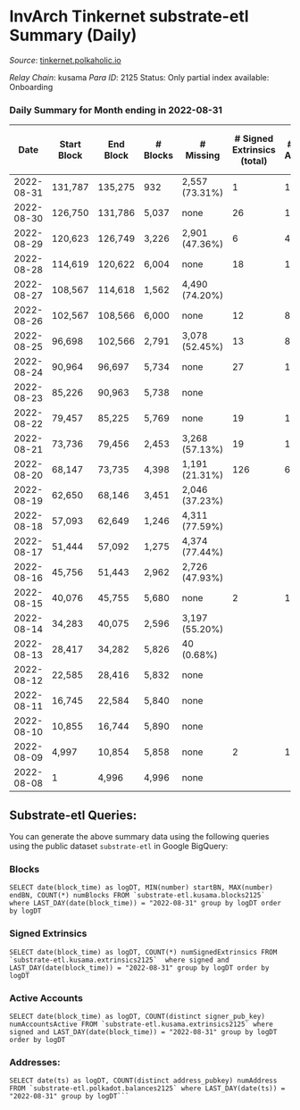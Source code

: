 # InvArch Tinkernet substrate-etl Summary (Daily)

_Source_: [tinkernet.polkaholic.io](https://tinkernet.polkaholic.io)

*Relay Chain*: kusama
*Para ID*: 2125
Status: Only partial index available: Onboarding


### Daily Summary for Month ending in 2022-08-31


| Date | Start Block | End Block | # Blocks | # Missing | # Signed Extrinsics (total) | # Active Accounts | # Addresses with Balances | # Events | # Transfers | # XCM Transfers In | # XCM Transfers Out |
| ---- | ----------- | --------- | -------- | --------- | --------------------------- | ----------------- | ------------------------- | -------- | ----------- | ------------------ | ------------------- |
| 2022-08-31 | 131,787 | 135,275 | 932 | 2,557 (73.31%) | 1 | 1 | 1,189 | 1,932 | 62  |   |   |
| 2022-08-30 | 126,750 | 131,786 | 5,037 | none  | 26 | 10 |  | 10,823 | 587  |   |   |
| 2022-08-29 | 120,623 | 126,749 | 3,226 | 2,901 (47.36%) | 6 | 4 |  | 6,624 | 132  |   |   |
| 2022-08-28 | 114,619 | 120,622 | 6,004 | none  | 18 | 11 |  | 12,520 | 397  |   |   |
| 2022-08-27 | 108,567 | 114,618 | 1,562 | 4,490 (74.20%) |  |  |  | 3,125 |   |   |   |
| 2022-08-26 | 102,567 | 108,566 | 6,000 | none  | 12 | 8 |  | 12,349 | 270  |   |   |
| 2022-08-25 | 96,698 | 102,566 | 2,791 | 3,078 (52.45%) | 13 | 8 |  | 5,933 | 271  |   |   |
| 2022-08-24 | 90,964 | 96,697 | 5,734 | none  | 27 | 11 |  | 12,012 | 376  |   |   |
| 2022-08-23 | 85,226 | 90,963 | 5,738 | none  |  |  |  | 11,482 |   |   |   |
| 2022-08-22 | 79,457 | 85,225 | 5,769 | none  | 19 | 11 |  | 12,104 | 449  |   |   |
| 2022-08-21 | 73,736 | 79,456 | 2,453 | 3,268 (57.13%) | 19 | 12 |  | 5,374 | 353  |   |   |
| 2022-08-20 | 68,147 | 73,735 | 4,398 | 1,191 (21.31%) | 126 | 60 |  | 11,744 | 2,011  |   |   |
| 2022-08-19 | 62,650 | 68,146 | 3,451 | 2,046 (37.23%) |  |  |  | 6,907 |   |   |   |
| 2022-08-18 | 57,093 | 62,649 | 1,246 | 4,311 (77.59%) |  |  |  | 2,496 |   |   |   |
| 2022-08-17 | 51,444 | 57,092 | 1,275 | 4,374 (77.44%) |  |  |  | 2,551 |   |   |   |
| 2022-08-16 | 45,756 | 51,443 | 2,962 | 2,726 (47.93%) |  |  |  | 5,926 |   |   |   |
| 2022-08-15 | 40,076 | 45,755 | 5,680 | none  | 2 | 1 |  | 11,379 |   |   |   |
| 2022-08-14 | 34,283 | 40,075 | 2,596 | 3,197 (55.20%) |  |  |  | 5,196 |   |   |   |
| 2022-08-13 | 28,417 | 34,282 | 5,826 | 40 (0.68%) |  |  |  | 11,659 |   |   |   |
| 2022-08-12 | 22,585 | 28,416 | 5,832 | none  |  |  |  | 11,667 |   |   |   |
| 2022-08-11 | 16,745 | 22,584 | 5,840 | none  |  |  |  | 11,686 |   |   |   |
| 2022-08-10 | 10,855 | 16,744 | 5,890 | none  |  |  |  | 11,786 |   |   |   |
| 2022-08-09 | 4,997 | 10,854 | 5,858 | none  | 2 | 1 |  | 11,733 |   |   |   |
| 2022-08-08 | 1 | 4,996 | 4,996 | none  |  |  |  | 9,994 |   |   |   |

## Substrate-etl Queries:
You can generate the above summary data using the following queries using the public dataset `substrate-etl` in Google BigQuery:


### Blocks
```
SELECT date(block_time) as logDT, MIN(number) startBN, MAX(number) endBN, COUNT(*) numBlocks FROM `substrate-etl.kusama.blocks2125`  where LAST_DAY(date(block_time)) = "2022-08-31" group by logDT order by logDT
```


### Signed Extrinsics
```
SELECT date(block_time) as logDT, COUNT(*) numSignedExtrinsics FROM `substrate-etl.kusama.extrinsics2125`  where signed and LAST_DAY(date(block_time)) = "2022-08-31" group by logDT order by logDT
```


### Active Accounts
```
SELECT date(block_time) as logDT, COUNT(distinct signer_pub_key) numAccountsActive FROM `substrate-etl.kusama.extrinsics2125` where signed and LAST_DAY(date(block_time)) = "2022-08-31" group by logDT order by logDT
```


### Addresses:
```
SELECT date(ts) as logDT, COUNT(distinct address_pubkey) numAddress FROM `substrate-etl.polkadot.balances2125` where LAST_DAY(date(ts)) = "2022-08-31" group by logDT```

